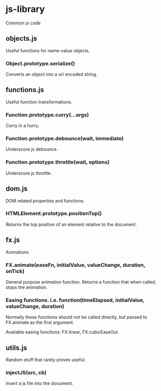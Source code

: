 # js-library

Common js code

## objects.js

Useful functions for name-value objects.

### Object.prototype.serialize()

Converts an object into a url encoded string.

## functions.js

Useful function transformations.

### Function.prototype.curry(...args)

Curry in a hurry.

### Function.prototype.debounce(wait, immediate)

Underscore.js debounce.

### Function.prototype.throttle(wait, options)

Underscore.js throttle.

## dom.js

DOM related properties and functions.

### HTMLElement.prototype.positionTop()

Returns the top position of an element relative to the document.

## fx.js

Animations

### FX.animate(easeFn, initialValue, valueChange, duration, onTick)

General purpose animation function. Returns a function that when called, stops the animation.

### Easing functions. i.e. function(timeElapsed, initialValue, valueChange, duration)

Normally these functions should not be called directly, but passed to FX.animate as the first argument.

Available easing functions: FX.linear, FX.cubicEaseOut.

## utils.js

Random stuff that rarely proves useful.

### injectJS(src, cb)

Insert a js file into the document.
